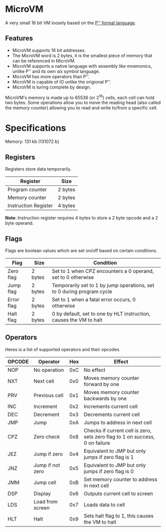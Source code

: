 # MicroVM
A very small 16 bit VM loosely based on the [P'' formal language](https://en.wikipedia.org/wiki/P′′).

## Features
* MicroVM supports 16 bit addresses.
* The MicroVM word is 2 bytes, it is the smallest piece of memory that can be referenced in MicroVM.
* MicroVM supports a native language with assembly like mnemonics, unlike P'' and its own six symbol language.
* MicroVM has more operators than P''.
* MicroVM is capable of IO unlike the origional P''.
* MicroVM is turing complete by design.

MicroVM's memory is made up to 65536 (or 2<sup>16</sup>) cells, each cell can hold two bytes.
Some operations allow you to move the reading head (also called the memory counter) allowing you to read and write to/from a specific cell.

# Specifications
Memory: 131 kb (131072 b)

## Registers
Registers store data temporarily.

|Register|Size|
|---|---|
|Program counter|2 bytes|
|Memory counter|2 bytes|
|Instruction Register|4 bytes|

**Note**: Instruction register requires 4 bytes to store a 2 byte opcode and a 2 byte operand.

## Flags
Flags are boolean values which are set on/off based on certain conditions.

|Flag|Size|Condition|
|---|---|---|
|Zero flag|2 bytes|Set to 1 when CPZ encounters a 0 operand, set to 0 otherwise|
|Jump flag|2 bytes|Temporarily set to 1 by jump operations, set to 0 during program cycle|
|Error flag|2 bytes|Set to 1 when a fatal error occurs, 0 otherwise|
|Halt flag|2 bytes|0 by default, set to one by HLT instruction, causes the VM to halt|

## Operators
Heres is a list of supported operators and their opcodes.

|OPCODE|Operator|Hex|Effect|
|---|---|---|---|
|NOP|No operation|0xC|No effect|
|NXT|Next cell|0x0|Moves memory counter forward by one|
|PRV|Previous cell|0x1|Moves memory counter backwards by one|
|INC|Increment|0x2|Increments current cell|
|DEC|Decrement|0x3|Decrements current cell|
|JMP|Jump|0xA|Jumps to address in next cell|
|CPZ|Zero check|0x8|Checks if current cell is zero, sets zero flag to 1 on success, 0 on failure|
|JEZ|Jump if zero|0x4|Equivalent to JMP but only jumps if zero flag is 1|
|JNZ|Jump if not zero|0x5|Equivalent to JMP but only jumps if zero flag is 0|
|JMM|Jump cell|0xB|Set memory counter to address in next cell|
|DSP|Display|0x6|Outputs current cell to screen|
|LDS|Load from screen|0x7|Loads data to cell|
|HLT|Halt|0x9|Sets halt flag to 1, this causes the VM to halt|
